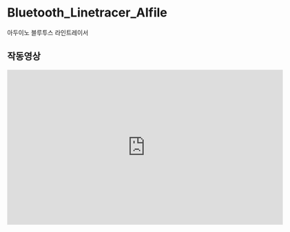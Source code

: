 # Bluetooth_Linetracer_AIfile
아두이노 블루투스 라인트레이서

**작동영상**
---  

<iframe width="640" height="360" src="https://www.youtube.com/embed/vIZW05miXOs" frameborder="0" allow="accelerometer; autoplay; encrypted-media; gyroscope; picture-in-picture" allowfullscreen gesture="media"></iframe>
